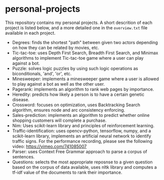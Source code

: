 # personal-projects
This repository contains my personal projects. A short descrition of each project is listed below, and a more detailed one in the `overview.txt` file available in each project. 

- Degrees: finds the shortest "path" between given two actors depending on how they can be related by movies, etc.
- Tic-tac-toe: uses Depth First Search, Breadth First Search, and Minimax algorithms to implement Tic-tac-toe game where a user can play against a bot.
- Puzzle: solves logic puzzles by using such logic operations as biconditionals, 'and', 'or', etc. 
- Minesweeper: implements a minesweeper game where a user is allowed to play against a bot as well as the other user.
- Pagerank: implements an algorithm to rank web pages by importance.
- Heredity: predicts how likely a person is to have a certain genetic disease.
- Crossword: focuses on optimization, uses Backtracking Search algorithm, ensures node and arc consistency enforcing.
- Sales-prediction: implements an algorithm to predict whether online shopping customers will complete a purchase.
- Nim: Uses scikit-learn library and principles of reinforcement learning.
- Traffic-identification: uses opencv-python, tensorflow, numpy, and a scikit-learn library, implements an artificial neural network to identify traffic signs. For the performance recording, please see the following video: https://vimeo.com/741085007
- Parser: uses Context Free Grammar approach to parse a corpus of sentences.
- Questions: selects the most appropriate reposnse to a given question based on the corpus of data available, uses nltk library and computes a tf-idf value of the documents to rank their importance.

